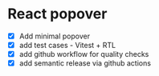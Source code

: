 # React popover

- [x] Add minimal popover
- [x] add test cases - Vitest + RTL
- [x] add github workflow for quality checks
- [x] add semantic release via github actions
